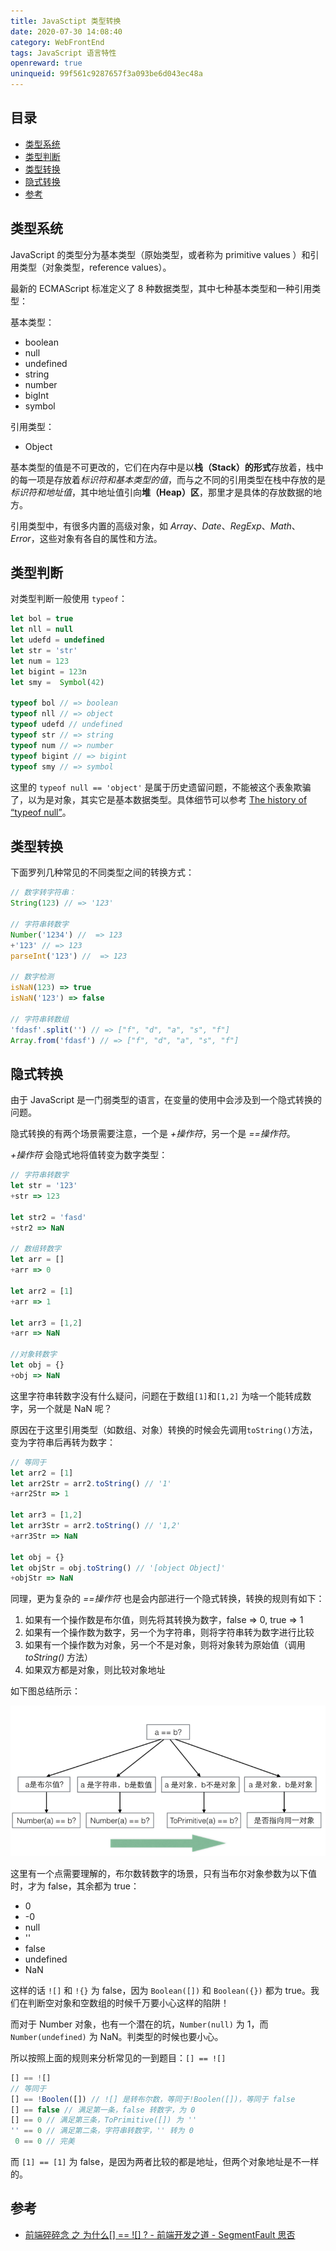 ```yaml
---
title: JavaSctipt 类型转换
date: 2020-07-30 14:08:40
category: WebFrontEnd
tags: JavaScript 语言特性
openreward: true
uninqueid: 99f561c9287657f3a093be6d043ec48a
---
```


## 目录

<!-- toc -->

- [类型系统](#类型系统)
- [类型判断](#类型判断)
- [类型转换](#类型转换)
- [隐式转换](#隐式转换)
- [参考](#参考)

<!-- tocstop -->

## 类型系统

JavaScript 的类型分为基本类型（原始类型，或者称为 primitive values ）和引用类型（对象类型，reference values）。

最新的 ECMAScript 标准定义了 8 种数据类型，其中七种基本类型和一种引用类型：

基本类型：
  + boolean
  + null
  + undefined
  + string
  + number
  + bigInt
  + symbol

引用类型：
  + Object

基本类型的值是不可更改的，它们在内存中是以**栈（Stack）的形式**存放着，栈中的每一项是存放着*标识符和基本类型的值*，而与之不同的引用类型在栈中存放的是*标识符和地址值*，其中地址值引向**堆（Heap）区**，那里才是具体的存放数据的地方。

引用类型中，有很多内置的高级对象，如 *Array*、*Date*、*RegExp*、*Math*、*Error*，这些对象有各自的属性和方法。

## 类型判断

对类型判断一般使用 `typeof`：

```js
let bol = true
let nll = null
let udefd = undefined
let str = 'str'
let num = 123
let bigint = 123n
let smy =  Symbol(42)

typeof bol // => boolean
typeof nll // => object
typeof udefd // undefined
typeof str // => string
typeof num // => number
typeof bigint // => bigint
typeof smy // => symbol
```

这里的 `typeof null == 'object'` 是属于历史遗留问题，不能被这个表象欺骗了，以为是对象，其实它是基本数据类型。具体细节可以参考 [The history of “typeof null”](https://2ality.com/2013/10/typeof-null.html)。

## 类型转换

下面罗列几种常见的不同类型之间的转换方式：

```js
// 数字转字符串：
String(123) // => '123'

// 字符串转数字
Number('1234') //  => 123
+'123' // => 123
parseInt('123') //  => 123

// 数字检测
isNaN(123) => true
isNaN('123') => false

// 字符串转数组
'fdasf'.split('') // => ["f", "d", "a", "s", "f"]
Array.from('fdasf') // => ["f", "d", "a", "s", "f"]
```

## 隐式转换

由于 JavaScript 是一门弱类型的语言，在变量的使用中会涉及到一个隐式转换的问题。

隐式转换的有两个场景需要注意，一个是 *+操作符*，另一个是 *==操作符*。

*+操作符* 会隐式地将值转变为数字类型：

```js
// 字符串转数字
let str = '123'
+str => 123

let str2 = 'fasd'
+str2 => NaN

// 数组转数字
let arr = []
+arr => 0

let arr2 = [1]
+arr => 1

let arr3 = [1,2]
+arr => NaN

//对象转数字
let obj = {}
+obj => NaN
```

这里字符串转数字没有什么疑问，问题在于数组`[1]`和`[1,2]` 为啥一个能转成数字，另一个就是 NaN 呢？

原因在于这里引用类型（如数组、对象）转换的时候会先调用`toString()`方法，变为字符串后再转为数字：

```js
// 等同于
let arr2 = [1]
let arr2Str = arr2.toString() // '1'
+arr2Str => 1

let arr3 = [1,2]
let arr3Str = arr2.toString() // '1,2'
+arr3Str => NaN

let obj = {}
let objStr = obj.toString() // '[object Object]'
+objStr => NaN
```

同理，更为复杂的 *==操作符* 也是会内部进行一个隐式转换，转换的规则有如下：

1. 如果有一个操作数是布尔值，则先将其转换为数字，false => 0, true => 1
2. 如果有一个操作数为数字，另一个为字符串，则将字符串转为数字进行比较
3. 如果有一个操作数为对象，另一个不是对象，则将对象转为原始值（调用 *toString()* 方法）
4. 如果双方都是对象，则比较对象地址

如下图总结所示：

![类型转换](./attachments/type.png)

这里有一个点需要理解的，布尔数转数字的场景，只有当布尔对象参数为以下值时，才为 false，其余都为 true：

+ 0
+ -0
+ null
+ ''
+ false
+ undefined
+ NaN

这样的话 `![]` 和 `!{}` 为 false，因为 `Boolean([])` 和 `Boolean({})` 都为 true。我们在判断空对象和空数组的时候千万要小心这样的陷阱！

而对于 Number 对象，也有一个潜在的坑，`Number(null)` 为 1，而 `Number(undefined)` 为 NaN。判类型的时候也要小心。

所以按照上面的规则来分析常见的一到题目：`[] == ![]`

```js
[] == ![]
// 等同于
[] == !Boolen([]) // ![] 是转布尔数，等同于!Boolen([])，等同于 false
[] == false // 满足第一条，false 转数字，为 0
[] == 0 // 满足第三条，ToPrimitive([]) 为 ''
'' == 0 // 满足第二条，字符串转数字，'' 转为 0
 0 == 0 // 完美
```

而 `[1] == [1]` 为 false，是因为两者比较的都是地址，但两个对象地址是不一样的。

## 参考

+ [前端碎碎念 之 为什么[] == ![] ? - 前端开发之道 - SegmentFault 思否](https://segmentfault.com/a/1190000008594792)

